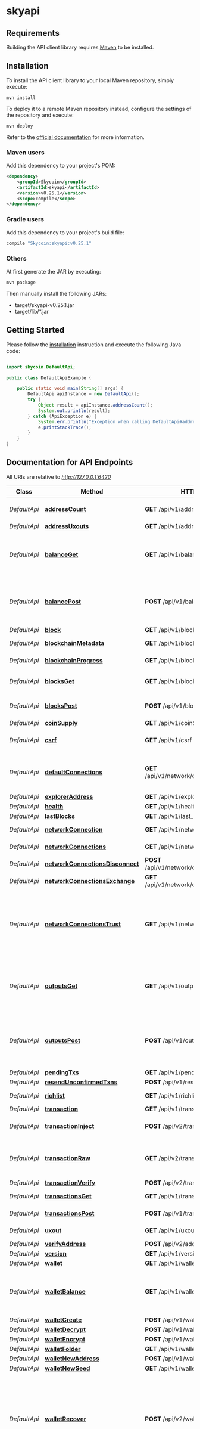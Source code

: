 # skyapi

## Requirements

Building the API client library requires [Maven](https://maven.apache.org/) to be installed.

## Installation

To install the API client library to your local Maven repository, simply execute:

```shell
mvn install
```

To deploy it to a remote Maven repository instead, configure the settings of the repository and execute:

```shell
mvn deploy
```

Refer to the [official documentation](https://maven.apache.org/plugins/maven-deploy-plugin/usage.html) for more information.

### Maven users

Add this dependency to your project's POM:

```xml
<dependency>
    <groupId>Skycoin</groupId>
    <artifactId>skyapi</artifactId>
    <version>v0.25.1</version>
    <scope>compile</scope>
</dependency>
```

### Gradle users

Add this dependency to your project's build file:

```groovy
compile "Skycoin:skyapi:v0.25.1"
```

### Others

At first generate the JAR by executing:

    mvn package

Then manually install the following JARs:

* target/skyapi-v0.25.1.jar
* target/lib/*.jar

## Getting Started

Please follow the [installation](#installation) instruction and execute the following Java code:

```java

import skycoin.DefaultApi;

public class DefaultApiExample {

    public static void main(String[] args) {
        DefaultApi apiInstance = new DefaultApi();
        try {
            Object result = apiInstance.addressCount();
            System.out.println(result);
        } catch (ApiException e) {
            System.err.println("Exception when calling DefaultApi#addressCount");
            e.printStackTrace();
        }
    }
}

```

## Documentation for API Endpoints

All URIs are relative to *http://127.0.0.1:6420*

Class | Method | HTTP request | Description
------------ | ------------- | ------------- | -------------
*DefaultApi* | [**addressCount**](docs/DefaultApi.md#addressCount) | **GET** /api/v1/addresscount | Returns the total number of unique address that have coins.
*DefaultApi* | [**addressUxouts**](docs/DefaultApi.md#addressUxouts) | **GET** /api/v1/address_uxouts | 
*DefaultApi* | [**balanceGet**](docs/DefaultApi.md#balanceGet) | **GET** /api/v1/balance | Returns the balance of one or more addresses, both confirmed and predicted. The predicted balance is the confirmed balance minus the pending spends.
*DefaultApi* | [**balancePost**](docs/DefaultApi.md#balancePost) | **POST** /api/v1/balance | Returns the balance of one or more addresses, both confirmed and predicted. The predicted balance is the confirmed balance minus the pending spends.
*DefaultApi* | [**block**](docs/DefaultApi.md#block) | **GET** /api/v1/block | 
*DefaultApi* | [**blockchainMetadata**](docs/DefaultApi.md#blockchainMetadata) | **GET** /api/v1/blockchain/metadata | Returns the blockchain metadata.
*DefaultApi* | [**blockchainProgress**](docs/DefaultApi.md#blockchainProgress) | **GET** /api/v1/blockchain/progress | Returns the blockchain sync progress.
*DefaultApi* | [**blocksGet**](docs/DefaultApi.md#blocksGet) | **GET** /api/v1/blocks | blocksHandler returns blocks between a start and end point,
*DefaultApi* | [**blocksPost**](docs/DefaultApi.md#blocksPost) | **POST** /api/v1/blocks | blocksHandler returns blocks between a start and end point,
*DefaultApi* | [**coinSupply**](docs/DefaultApi.md#coinSupply) | **GET** /api/v1/coinSupply | 
*DefaultApi* | [**csrf**](docs/DefaultApi.md#csrf) | **GET** /api/v1/csrf | Creates a new CSRF token. Previous CSRF tokens are invalidated by this call.
*DefaultApi* | [**defaultConnections**](docs/DefaultApi.md#defaultConnections) | **GET** /api/v1/network/defaultConnections | defaultConnectionsHandler returns the list of default hardcoded bootstrap addresses.\\n They are not necessarily connected to.
*DefaultApi* | [**explorerAddress**](docs/DefaultApi.md#explorerAddress) | **GET** /api/v1/explorer/address | 
*DefaultApi* | [**health**](docs/DefaultApi.md#health) | **GET** /api/v1/health | Returns node health data.
*DefaultApi* | [**lastBlocks**](docs/DefaultApi.md#lastBlocks) | **GET** /api/v1/last_blocks | 
*DefaultApi* | [**networkConnection**](docs/DefaultApi.md#networkConnection) | **GET** /api/v1/network/connection | This endpoint returns a specific connection.
*DefaultApi* | [**networkConnections**](docs/DefaultApi.md#networkConnections) | **GET** /api/v1/network/connections | This endpoint returns all outgoings connections.
*DefaultApi* | [**networkConnectionsDisconnect**](docs/DefaultApi.md#networkConnectionsDisconnect) | **POST** /api/v1/network/connection/disconnect | 
*DefaultApi* | [**networkConnectionsExchange**](docs/DefaultApi.md#networkConnectionsExchange) | **GET** /api/v1/network/connections/exchange | 
*DefaultApi* | [**networkConnectionsTrust**](docs/DefaultApi.md#networkConnectionsTrust) | **GET** /api/v1/network/connections/trust | trustConnectionsHandler returns all trusted connections.\\n They are not necessarily connected to. In the default configuration, these will be a subset of the default hardcoded bootstrap addresses.
*DefaultApi* | [**outputsGet**](docs/DefaultApi.md#outputsGet) | **GET** /api/v1/outputs | If neither addrs nor hashes are specificed, return all unspent outputs. If only one filter is specified, then return outputs match the filter. Both filters cannot be specified.
*DefaultApi* | [**outputsPost**](docs/DefaultApi.md#outputsPost) | **POST** /api/v1/outputs | If neither addrs nor hashes are specificed, return all unspent outputs. If only one filter is specified, then return outputs match the filter. Both filters cannot be specified.
*DefaultApi* | [**pendingTxs**](docs/DefaultApi.md#pendingTxs) | **GET** /api/v1/pendingTxs | 
*DefaultApi* | [**resendUnconfirmedTxns**](docs/DefaultApi.md#resendUnconfirmedTxns) | **POST** /api/v1/resendUnconfirmedTxns | 
*DefaultApi* | [**richlist**](docs/DefaultApi.md#richlist) | **GET** /api/v1/richlist | Returns the top skycoin holders.
*DefaultApi* | [**transaction**](docs/DefaultApi.md#transaction) | **GET** /api/v1/transaction | 
*DefaultApi* | [**transactionInject**](docs/DefaultApi.md#transactionInject) | **POST** /api/v2/transaction/inject | Broadcast a hex-encoded, serialized transaction to the network.
*DefaultApi* | [**transactionRaw**](docs/DefaultApi.md#transactionRaw) | **GET** /api/v2/transaction/raw | Returns the hex-encoded byte serialization of a transaction. The transaction may be confirmed or unconfirmed.
*DefaultApi* | [**transactionVerify**](docs/DefaultApi.md#transactionVerify) | **POST** /api/v2/transaction/verify | 
*DefaultApi* | [**transactionsGet**](docs/DefaultApi.md#transactionsGet) | **GET** /api/v1/transactions | Returns transactions that match the filters.
*DefaultApi* | [**transactionsPost**](docs/DefaultApi.md#transactionsPost) | **POST** /api/v1/transactions | Returns transactions that match the filters.
*DefaultApi* | [**uxout**](docs/DefaultApi.md#uxout) | **GET** /api/v1/uxout | Returns an unspent output by ID.
*DefaultApi* | [**verifyAddress**](docs/DefaultApi.md#verifyAddress) | **POST** /api/v2/address/verify | Verifies a Skycoin address.
*DefaultApi* | [**version**](docs/DefaultApi.md#version) | **GET** /api/v1/version | 
*DefaultApi* | [**wallet**](docs/DefaultApi.md#wallet) | **GET** /api/v1/wallet | Returns a wallet by id.
*DefaultApi* | [**walletBalance**](docs/DefaultApi.md#walletBalance) | **GET** /api/v1/wallet/balance | Returns the wallet&#39;s balance, both confirmed and predicted.  The predicted balance is the confirmed balance minus the pending spends.
*DefaultApi* | [**walletCreate**](docs/DefaultApi.md#walletCreate) | **POST** /api/v1/wallet/create | 
*DefaultApi* | [**walletDecrypt**](docs/DefaultApi.md#walletDecrypt) | **POST** /api/v1/wallet/decrypt | Decrypts wallet.
*DefaultApi* | [**walletEncrypt**](docs/DefaultApi.md#walletEncrypt) | **POST** /api/v1/wallet/encrypt | Encrypt wallet.
*DefaultApi* | [**walletFolder**](docs/DefaultApi.md#walletFolder) | **GET** /api/v1/wallets/folderName | 
*DefaultApi* | [**walletNewAddress**](docs/DefaultApi.md#walletNewAddress) | **POST** /api/v1/wallet/newAddress | 
*DefaultApi* | [**walletNewSeed**](docs/DefaultApi.md#walletNewSeed) | **GET** /api/v1/wallet/newSeed | 
*DefaultApi* | [**walletRecover**](docs/DefaultApi.md#walletRecover) | **POST** /api/v2/wallet/recover | Recovers an encrypted wallet by providing the seed. The first address will be generated from seed and compared to the first address of the specified wallet. If they match, the wallet will be regenerated with an optional password. If the wallet is not encrypted, an error is returned.
*DefaultApi* | [**walletSeed**](docs/DefaultApi.md#walletSeed) | **POST** /api/v1/wallet/seed | This endpoint only works for encrypted wallets. If the wallet is unencrypted, The seed will be not returned.
*DefaultApi* | [**walletSeedVerify**](docs/DefaultApi.md#walletSeedVerify) | **POST** /api/v2/wallet/seed/verify | Verifies a wallet seed.
*DefaultApi* | [**walletSpent**](docs/DefaultApi.md#walletSpent) | **POST** /api/v1/wallet/spend | 
*DefaultApi* | [**walletTransaction**](docs/DefaultApi.md#walletTransaction) | **POST** /api/v1/wallet/transaction | 
*DefaultApi* | [**walletTransactions**](docs/DefaultApi.md#walletTransactions) | **GET** /api/v1/wallet/transactions | 
*DefaultApi* | [**walletUnload**](docs/DefaultApi.md#walletUnload) | **POST** /api/v1/wallet/unload | Unloads wallet from the wallet service.
*DefaultApi* | [**walletUpdate**](docs/DefaultApi.md#walletUpdate) | **POST** /api/v1/wallet/update | Update the wallet.
*DefaultApi* | [**wallets**](docs/DefaultApi.md#wallets) | **GET** /api/v1/wallets | 


## Documentation for Models

 - [Apiv1exploreraddressInputs](docs/Apiv1exploreraddressInputs.md)
 - [Apiv1exploreraddressOutputs](docs/Apiv1exploreraddressOutputs.md)
 - [Apiv1exploreraddressStatus](docs/Apiv1exploreraddressStatus.md)
 - [Apiv1pendingTxsTransaction](docs/Apiv1pendingTxsTransaction.md)
 - [Apiv1walletsEntries](docs/Apiv1walletsEntries.md)
 - [Apiv1walletsMeta](docs/Apiv1walletsMeta.md)
 - [Apiv1wallettransactionHoursSelection](docs/Apiv1wallettransactionHoursSelection.md)
 - [Apiv1wallettransactionTo](docs/Apiv1wallettransactionTo.md)
 - [Apiv1wallettransactionWallet](docs/Apiv1wallettransactionWallet.md)
 - [InlineObject](docs/InlineObject.md)
 - [InlineResponse200](docs/InlineResponse200.md)
 - [InlineResponse2001](docs/InlineResponse2001.md)
 - [InlineResponse2002](docs/InlineResponse2002.md)
 - [InlineResponse2003](docs/InlineResponse2003.md)
 - [InlineResponse2003UnconfirmedVerifyTransaction](docs/InlineResponse2003UnconfirmedVerifyTransaction.md)
 - [InlineResponse2004](docs/InlineResponse2004.md)
 - [InlineResponse2005](docs/InlineResponse2005.md)
 - [InlineResponse2006](docs/InlineResponse2006.md)
 - [InlineResponse2007](docs/InlineResponse2007.md)
 - [InlineResponse2007Data](docs/InlineResponse2007Data.md)
 - [InlineResponseDefault](docs/InlineResponseDefault.md)


## Documentation for Authorization

Authentication schemes defined for the API:
### csrfAuth

- **Type**: API key
- **API key parameter name**: X-CSRF-TOKEN
- **Location**: HTTP header


## Recommendation

It's recommended to create an instance of `ApiClient` per thread in a multithreaded environment to avoid any potential issues.

## Author

skycoin.doe@example.com

